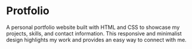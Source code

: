 # Protfolio
A personal portfolio website built with HTML and CSS to showcase my projects, skills, and contact information. This responsive and minimalist design highlights my work and provides an easy way to connect with me.
